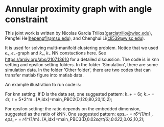 # Annular proximity graph with angle constraint

This joint work is written by Nicolas Garcia Trillos(garciatrillo@wisc.edu), Pengfei He(hepengf1@msu.edu), and Chenghui Li(cli539@wisc.edu).

It is used for solving multi-manifold clustering problem. Notice that we used $\epsilon_+,\epsilon_-$-graph and $k_+,k_-$ NN constuctions here. See https://arxiv.org/abs/2107.13610 for a detailed discussion. The code is in knn setting and epsilon setting folders. In the folder 'Simulation', there are some simulation data. In the folder 'Other folder', there are two codes that can transfer matlab figure into matlab data. 

An example illustration to run code is:

For knn setting: If D is the data set, one suggested pattern: k_+ = 6*r, k_- = 4*r, r = 5*2^m . 
[A,idx]=main_PBC2(D,120,80,20,10,2);

For epsilon setting: the ratio depends on the embedded dimension, suggested as the ratio of kNN. One suggested pattern: eps_- = r*6^{1/m} , eps_+ =  r*4^{1/m}.
[A,idx]=main_PBC3(D,0.02*sqrt(6),0.02*2,0.02,10,2);
